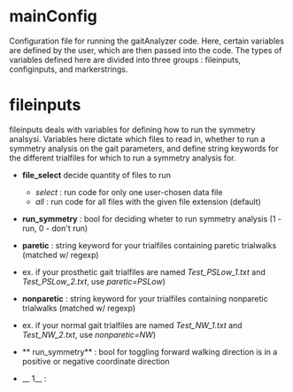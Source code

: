 # mainConfig

Configuration file for running the gaitAnalyzer code. Here, certain variables are defined by the user, which are then passed into
the code. The types of variables defined here are divided into three groups : fileinputs, configinputs, and markerstrings.

# fileinputs
fileinputs deals with variables for defining how to run the symmetry analsysi. Variables here dictate which files to read in, whether to run a symmetry analysis on the gait parameters, and define string keywords for the different trialfiles for which to run a symmetry analysis for.
 - **file_select**  decide quantity of files to run
   - *select* :  run code for only one user-chosen data file
   - *all* : run code for all files with the given file extension (default)
 -  **run_symmetry** : bool for deciding wheter to run symmetry analysis (1 - run, 0 - don't run)
 -  **paretic** : string keyword for your trialfiles containing paretic trialwalks (matched w/ regexp) 
   - ex. if your prosthetic gait trialfiles are named *Test_PSLow_1.txt* and *Test_PSLow_2.txt*, use *paretic=PSLow*)
 -  **nonparetic** : string keyword for your trialfiles containing nonparetic trialwalks (matched w/ regexp) 
   - ex. if your normal gait trialfiles are named *Test_NW_1.txt* and *Test_NW_2.txt*, use *nonparetic=NW*)

   





 -  ** run_symmetry** : bool for toggling forward walking direction is in a positive or negative coordinate direction
   - __ 1__ : 
